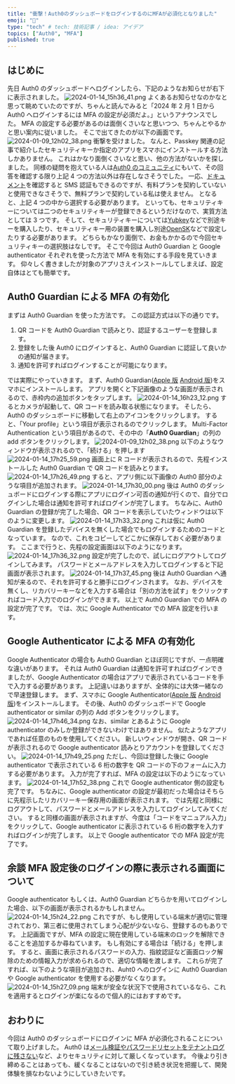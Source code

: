 ```yaml
---
title: "衝撃！Auth0のダッシュボードをログインするのにMFAが必須化となりました"
emoji: "🌟"
type: "tech" # tech: 技術記事 / idea: アイデア
topics: ["Auth0", "MFA"]
published: true
---
```


## はじめに

先日 Auth0 のダッシュボードへログインしたら、下記のようなお知らせが右下に表示されました。
![2024-01-14_15h36_41.png](/images/auth0-dashboard-login-require-login/2024-01-14_15h36_41.png)
よくあるお知らせなのかなと思って眺めていたのですが、ちゃんと読んでみると「2024 年 2 月 1 日から Auth0 へログインするには MFA の設定が必須だよ。」というアナウンスでした。
MFA の設定する必要があるのは面倒くさいなと思いつつ、ちゃんとやるかと思い案内に従いました。
そこで出てきたのが以下の画面です。
![2024-01-09_12h02_38.png](/images/auth0-dashboard-login-require-login/2024-01-09_12h02_38.png)
衝撃を受けました。
なんと、Passkey 関連の記事で紹介したセキュリティキーか指定のアプリをスマホにインストールする方法しかありません。
これはかなり面倒くさいなと思い、他の方法がないかを探しました。
同様の疑問を抱えている人は[Auth0 のコミュニティ](https://community.auth0.com/t/please-tell-me-about-requiring-mfa-when-logging-into-the-dashboard/124432)にもいて、その回答を確認する限り上記 4 つの方法以外は存在しなさそうでした。
一応、[ドキュメント](https://auth0.com/docs/get-started/manage-dashboard-access/add-change-remove-mfa)を確認すると SMS 認証もできるのですが、有料プランを契約していないと使用できなさそうで、無料プランで契約している私は使えません。
となると、上記 4 つの中から選択する必要があります。
といっても、セキュリティキーについては二つのセキュリティキーが登録できるというだけなので、実質方法としては 3 つです。
そして、セキュリティキーについては[Yubkey](https://www.yubico.com/yubikey/?lang=ja)などで別途キーを購入したり、セキュリティキー用の装置を購入し別途[OpenSK](https://github.com/google/OpenSK)などで設定したりする必要があります。
どちらもかなり面倒で、お金もかかるので今回セキュリティキーの選択肢はなしです。
そこで今回は Auth0 Guardian と Google authenticator それぞれを使った方法で MFA を有効にする手段を見ていきます。
仰々しく書きましたが対象のアプリさえインストールしてしまえば、設定自体はとても簡単です。

## Auth0 Guardian による MFA の有効化

まずは Auth0 Guardian を使った方法です。
この認証方式は以下の通りです。

1. QR コードを Auth0 Guardian で読みとり、認証するユーザーを登録します。
2. 登録をした後 Auth0 にログインすると、Auth0 Guardian に認証して良いかの通知が届きます。
3. 通知を許可すればログインすることが可能になります。

では実際にやっていきます。
まず、Auth0 Guardian([Apple 版](https://apps.apple.com/jp/app/auth0-guardian/id1093447833) [Android 版](https://play.google.com/store/apps/details?id=com.auth0.guardian&hl=en_US))をスマホにインストールします。
アプリを開くと下記画像のような画面が表示されるので、赤枠内の追加ボタンをタップします。
![2024-01-14_16h23_12.png](/images/auth0-dashboard-login-require-login/2024-01-14_16h23_12.png)
するとカメラが起動して、QR コードを読み取る状態になります。
そしたら、Auth0 のダッシュボードに移動して右上のアイコンをクリックします。
すると、「Your profile」という項目が表示されるのでクリックします。
Multi-Factor Authentication という項目があるので、その中の「**Auth0 Guardian**」の列の add ボタンをクリックします。
![2024-01-09_12h02_38.png](/images/auth0-dashboard-login-require-login/2024-01-09_12h02_38%201.png)
以下のようなウィンドウが表示されるので、「続ける」を押します
![2024-01-14_17h25_59.png](/images/auth0-dashboard-login-require-login/2024-01-14_17h25_59.png)
画面上に R コードが表示されるので、先程インストールした Auth0 Guardian で QR コードを読みとります。
![2024-01-14_17h26_49.png](/images/auth0-dashboard-login-require-login/2024-01-14_17h26_49.png)
すると、アプリ側に以下画像の Auth0 部分のような項目が追加されます。
![2024-01-14_17h30_00.png](/images/auth0-dashboard-login-require-login/2024-01-14_17h30_00.png)
後は Auth0 のダッシュボードにログインする際にアプリにログイン可否の通知が行くので、自分でログインした場合は通知を許可すればログインが完了します。
ちなみに、Auth0 Guardian の登録が完了した場合、QR コードを表示していたウィンドウは以下のように変更します。
![2024-01-14_17h33_32.png](/images/auth0-dashboard-login-require-login/2024-01-14_17h33_32.png)
これは仮に Auth0 Guardian を登録したデバイスを無くした場合でもログインするためのコードとなっています。
なので、これをコピーしてどこかに保存しておく必要があります。
ここまで行うと、先程の設定画面は以下のようになります。
![2024-01-14_17h36_32.png](/images/auth0-dashboard-login-require-login/2024-01-14_17h36_32.png)
設定が完了したので、試しにログアウトしてログインしてみます。
パスワードとメールアドレスを入力してログインすると下記画面が表示されます。
![2024-01-14_17h37_45.png](/images/auth0-dashboard-login-require-login/2024-01-14_17h37_45.png)
後は Auth0 Guardian へ通知が来るので、それを許可すると勝手にログインされます。
なお、デバイスを無くし、リカバリーキーなどを入力する場合は「別の方法を試す」をクリックすればコード入力でのログインができます。
以上で Auth0 Guardian での MFA の設定が完了です。
では、次に Google Authenticator での MFA 設定を行います。

## Google Authenticator による MFA の有効化

Google Authenticator の場合も Auth0 Guardian とほぼ同じですが、一点明確な違いがあります。
それは Auth0 Guardian は通知を許可すればログインできましたが、Google Authenticator の場合はアプリで表示されているコードを手で入力する必要があります。
上記違いはありますが、全体的には大体一緒なので早速登録します。
まず、スマホに Google Authenticator([Apple 版](https://apps.apple.com/jp/app/google-authenticator/id388497605) [Android 版](https://play.google.com/store/apps/details?id=com.google.android.apps.authenticator2&hl=ja&gl=US))をインストールします。
その後、Auth0 のダッシュボードで Google authenticator or similar の列の Add ボタンをクリックします。
![2024-01-14_17h46_34.png](/images/auth0-dashboard-login-require-login/2024-01-14_17h46_34.png)
なお、similar とあるように Google authenticator のみしか登録ができないわけではありません。
似たようなアプリであれば任意のものを使用してください。
新しいウィンドウが開き、QR コードが表示されるので Google authenticator 読みとりアカウントを登録してください。
![2024-01-14_17h49_25.png](/images/auth0-dashboard-login-require-login/2024-01-14_17h49_25.png)
ただし、今回は登録した後に Google authenticator で表示されている 6 桁の数字を QR コードの下のフォームに入力する必要があります。
入力が完了すれば、MFA の設定は以下のようになっています。
![2024-01-14_17h52_38.png](/images/auth0-dashboard-login-require-login/2024-01-14_17h52_38.png)
これで Google authenticator 側の設定も完了です。
ちなみに、Google authenticator の設定が最初だった場合はそちらに先程示したリカバリーキー保存用の画面が表示されます。
では先程と同様にログアウトして、パスワードとメールアドレスを入力してログインしてみてください。
すると同様の画面が表示されますが、今度は「コードをマニュアル入力」をクリックして、Google authenticator に表示されている 6 桁の数字を入力すればログインが完了します。
以上で Google authenticator での MFA 設定が完了です。

## 余談 MFA 設定後のログインの際に表示される画面について

Google authenticator もしくは、Auth0 Guardian どちらかを用いてログインした場合、以下の画面が表示されるかもしれません。
![2024-01-14_15h24_22.png](/images/auth0-dashboard-login-require-login/2024-01-14_15h24_22.png)
これですが、もし使用している端末が適切に管理されており、第三者に使用されてしまう心配が少ないなら、登録するのもありです。
上記画面ですが、MFA の設定に現在使用している端末のロックを解除できることを追加するか尋ねています。
もし有効にする場合は「続ける」を押します。
すると、画面に表示されるパスワードの入力、指紋認証など画面ロック解除のための情報入力が求められるので、適切な情報を渡します。
これらが完了すれば、以下のような項目が追加され、Auht0 へのログインに Auth0 Guardian や Google authenticator を使用する必要がなくなります。
![2024-01-14_15h27_09.png](/images/auth0-dashboard-login-require-login/2024-01-14_15h27_09.png)
端末が安全な状況下で使用されているなら、これを適用するとログインが楽になるので個人的にはおすすめです。

## おわりに

今回は Auth0 のダッシュボードにログインに MFA が必須化されることについて取り上げました。
Auth0 は[メール検証やパスワードリセットをテナントログに残さない](https://community.auth0.com/t/action-required-password-reset-and-email-verification-links-removed-from-tenant-logs/122576)など、よりセキュリティに対して厳しくなっています。
今後より引き締めることはあっても、緩くなることはないので引き続き状況を把握して、開発体験を損なわないようにしていきたいです。
